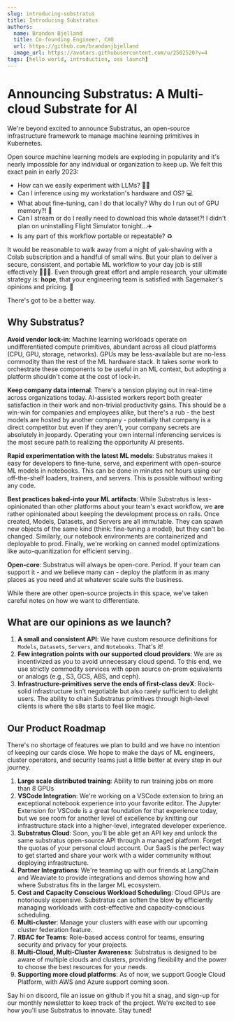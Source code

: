 ```yaml
---
slug: introducing-substratus
title: Introducing Substratus
authors:
  name: Brandon Bjelland
  title: Co-founding Engineer, CXO
  url: https://github.com/brandonjbjelland
  image_url: https://avatars.githubusercontent.com/u/2502520?v=4
tags: [hello world, introduction, oss launch]
---
```

# Announcing Substratus: A Multi-cloud Substrate for AI

We're beyond excited to announce Substratus, an open-source infrastructure
framework to manage machine learning primitives in Kubernetes.

Open source machine learning models are exploding in popularity and it's nearly
impossible for any individual or organization to keep up. We felt this exact
pain in early 2023:

* How can we easily experiment with LLMs? 👩‍🔬
* Can I inference using my workstation's hardware and OS? 💻
* What about fine-tuning, can I do that locally? Why do I run out of GPU memory?! 📏
* Can I stream or do I really need to download this whole dataset?! I didn't
  plan on uninstalling Flight Simulator tonight...✈️
* Is any part of this workflow portable or repeatable? ♻️

It would be reasonable to walk away from a night of yak-shaving with a Colab
subscription and a handful of small wins. But your plan to deliver a secure,
consistent, and portable ML workflow to your day job is still effectively
🤷🏾‍♀️. Even through great effort and ample research, your ultimate strategy
is: **hope**, that your engineering team is satisfied with Sagemaker's opinions
and pricing. 💸

There's got to be a better way.

## Why Substratus?

**Avoid vendor lock-in**: Machine learning workloads operate on undifferentiated
compute primitives, abundant across all cloud platforms (CPU, GPU, storage,
networks). GPUs may be less-available but are no-less commodity than the rest of
the ML hardware stack. It takes *some* work to orchestrate these components to
be useful in an ML context, but adopting a platform shouldn't come at the cost
of lock-in.

**Keep company data internal**: There's a tension playing out in real-time
across organizations today. AI-assisted workers report both greater satisfaction
in their work and non-trivial productivity gains. This should be a win-win for
companies and employees alike, but there's a rub - the best models are hosted by
another company - potentially that company is a direct competitor but even if
they aren't, your company secrets are absolutely in jeopardy. Operating your own
internal inferencing services is the most secure path to realizing the
opportunity AI presents.

**Rapid experimentation with the latest ML models**: Substratus makes it easy
for developers to fine-tune, serve, and experiment with open-source ML models in
notebooks. This can be done in minutes not hours using our off-the-shelf
loaders, trainers, and servers. This is possible without writing any code.

**Best practices baked-into your ML artifacts**: While Substratus is
less-opinionated than other platforms about your team's exact workflow, we
**are** rather opinionated about keeping the development process on rails. Once
created, Models, Datasets, and Servers are all immutable. They can spawn new
objects of the same kind (think: fine-tuning a model), but they can't be
changed. Similarly, our notebook environments are containerized and deployable
to prod. Finally, we're working on canned model optimizations like
auto-quanitization for efficient serving.

**Open-core**: Substratus will always be open-core. Period. If your team can
support it - and we believe many can - deploy the platform in as many places as
you need and at whatever scale suits the business.

While there are other open-source projects in this space, we've taken careful
notes on how we want to differentiate.

## What are our opinions as we launch?

1. **A small and consistent API**: We have custom resource definitions for
   `Models`, `Datasets`, `Servers`, and `Notebooks`. That's it!
2. **Few integration points with our supported cloud providers**: We are as
   incentivized as you to avoid unnecessary cloud spend. To this end, we use
   strictly commodity services with open source on-prem equivalents or analogs
   (e.g., S3, GCS, ABS, and ceph).
3. **Infrastructure-primitives serve the ends of first-class devX**: Rock-solid
   infrastructure isn't negotiable but also rarely sufficient to delight users.
   The ability to chain Substratus primitives through high-level clients is
   where the s8s starts to feel like magic.

## Our Product Roadmap

There's no shortage of features we plan to build and we have no intention of
keeping our cards close. We hope to make the days of ML engineers, cluster
operators, and security teams just a little better at every step in our journey.

<!-- TODO(bjb): separate out product from project roadmap items -->

1. **Large scale distributed training**: Ability to run training jobs on more
   than 8 GPUs
1. **VSCode Integration**: We're working on a VSCode extension to bring an
   exceptional notebook experience into your favorite editor. The Jupyter
   Extension for VSCode is a great foundation for that experience today, but we
   see room for another level of excellence by knitting our infrastructure stack
   into a higher-level, integrated developer experience.
2. **Substratus Cloud**: Soon, you'll be able get an API key and unlock the same
   substratus open-source API through a managed platform. Forget the quotas of
   your personal cloud account. Our SaaS is the perfect way to get started and
   share your work with a wider community without deploying infrastructure.
3. **Partner Integrations**: We're teaming up with our friends at LangChain and
   Weaviate to provide integrations and demos showing how and where Substratus
   fits in the larger ML ecosystem.
4. **Cost and Capacity Conscious Workload Scheduling**: Cloud GPUs are
   notoriously expensive. Substratus can soften the blow by efficiently managing
   workloads with cost-effective and capacity-conscious scheduling.
5. **Multi-cluster**: Manage your clusters with ease with our upcoming cluster
   federation feature.
6. **RBAC for Teams**: Role-based access control for teams, ensuring security
   and privacy for your projects.
7. **Multi-Cloud, Multi-Cluster Awareness**: Substratus is designed to be aware
of multiple clouds and clusters, providing flexibility and the power to choose
the best resources for your needs.
8. **Supporting more cloud platforms**: As of now, we support Google Cloud
Platform, with AWS and Azure support coming soon.

Say hi on discord, file an issue on github if you hit a snag, and sign-up for our
monthly newsletter to keep track of the project. We're excited to see how you'll
use Substratus to innovate. Stay tuned!
